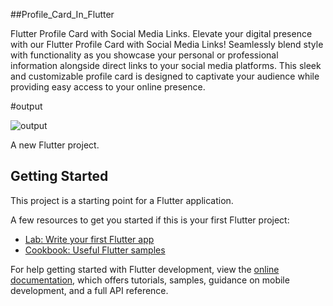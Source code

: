 ##Profile_Card_In_Flutter


Flutter Profile Card with Social Media Links. Elevate your digital presence with our Flutter Profile Card with Social Media Links! Seamlessly blend style with functionality as you showcase your personal or professional information alongside direct links to your social media platforms. This sleek and customizable profile card is designed to captivate your audience while providing easy access to your online presence.

#output


![output](https://github.com/TalhaAbbas-code/Profile_Card_In_Flutter/assets/141476903/8d082ec0-2169-4b1a-9e87-2565239ae8eb)


A new Flutter project.

## Getting Started

This project is a starting point for a Flutter application.

A few resources to get you started if this is your first Flutter project:

- [Lab: Write your first Flutter app](https://docs.flutter.dev/get-started/codelab)
- [Cookbook: Useful Flutter samples](https://docs.flutter.dev/cookbook)

For help getting started with Flutter development, view the
[online documentation](https://docs.flutter.dev/), which offers tutorials,
samples, guidance on mobile development, and a full API reference.
